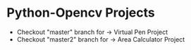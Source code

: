 # Python-Opencv Projects
- Checkout "master" branch for -> Virtual Pen Project
- Checkout "master2" branch for -> Area Calculator Project

